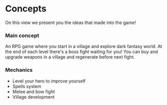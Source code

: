 # Concepts
On this view we present you the ideas that made into the game!

### Main concept
An RPG game where you start in a village and explore dark fantasy world. At the end of each level there's a boss fight waiting for you! 
You can buy and upgrade weapons in a village and regenerate before next fight. 

### Mechanics
+ Level your hero to improve yourself
+ Spells system
+ Melee and bow fight
+ Village development
